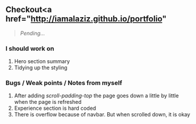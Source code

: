 ## Checkout<a href="http://iamalaziz.github.io/portfolio"

> *Pending...*

### I should work on 

1. Hero section summary
2. Tidying up the styling

### Bugs / Weak points / Notes from myself

1. After adding *scroll-padding-top* the page goes down a little by little when the page is refreshed
2. Experience section is hard coded
3. There is overflow because of navbar. But when scrolled down, it is okay

